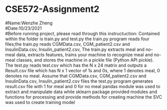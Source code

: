 # CSE572-Assignment2   
#Name:Wenzhe Zheng   
#Date:10/23/2021  
#Before running project, please read through this instructuction:
Contained within the folder is train.py and  test.py
the train.py program reads four files;the train.py reads CGMData.csv, CGM_patient2.csv and InsulinData.csv, Insulin_patient2.csv, 
The train.py  extracts meal and no-meal data, extracts features, trains your machine to recognize meal and no-meal classes, and stores the machine in a pickle file (Python API pickle).
The test.py reads test.csv which has the N x 24 matrix and outputs a Result.csv file which has N x 1 vector of 1s and 0s, where 1 denotes meal, 0 denotes no meal.
Assume that CGMData.csv, CGM_patient2.csv and InsulinData.csv, Insulin_patient2.csv files 
the test.py program generates result.csv file with 1 for meal and 0 for no meal
pandas module was used to extract and manipulate data
while sklearn package provided modules and functions for 
processing and provide methods for creating machine
the SVC was used to create training model
